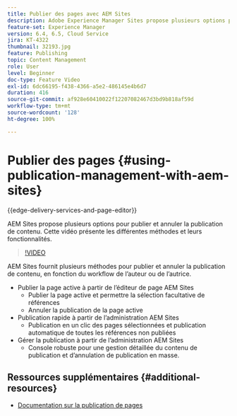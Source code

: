 ```yaml
---
title: Publier des pages avec AEM Sites
description: Adobe Experience Manager Sites propose plusieurs options pour publier et annuler la publication de contenu. Cette vidéo présente les différentes méthodes et leurs fonctionnalités.
feature-set: Experience Manager
version: 6.4, 6.5, Cloud Service
jira: KT-4322
thumbnail: 32193.jpg
feature: Publishing
topic: Content Management
role: User
level: Beginner
doc-type: Feature Video
exl-id: 6dc66195-f438-4366-a5e2-486145e4b6d7
duration: 416
source-git-commit: af928e60410022f12207082467d3bd9b818af59d
workflow-type: tm+mt
source-wordcount: '128'
ht-degree: 100%

---
```


# Publier des pages {#using-publication-management-with-aem-sites}

{{edge-delivery-services-and-page-editor}}

AEM Sites propose plusieurs options pour publier et annuler la publication de contenu. Cette vidéo présente les différentes méthodes et leurs fonctionnalités.

>[!VIDEO](https://video.tv.adobe.com/v/32193?quality=12&learn=on)

AEM Sites fournit plusieurs méthodes pour publier et annuler la publication de contenu, en fonction du workflow de l’auteur ou de l’autrice.

* Publier la page active à partir de l’éditeur de page AEM Sites
   * Publier la page active et permettre la sélection facultative de références
   * Annuler la publication de la page active
* Publication rapide à partir de l’administration AEM Sites
   * Publication en un clic des pages sélectionnées et publication automatique de toutes les références non publiées
* Gérer la publication à partir de l’administration AEM Sites
   * Console robuste pour une gestion détaillée du contenu de publication et d’annulation de publication en masse.

## Ressources supplémentaires {#additional-resources}

* [Documentation sur la publication de pages](https://experienceleague.adobe.com/docs/experience-manager-65/authoring/authoring/publishing-pages.html?lang=fr)
